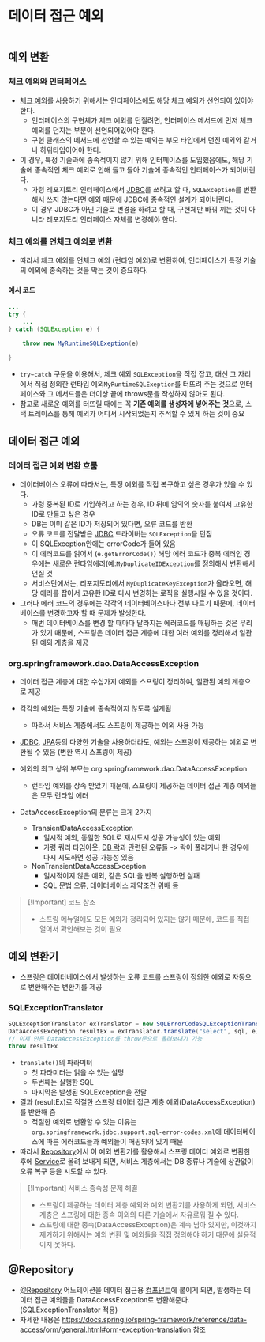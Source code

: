 # 데이터 접근 예외

```table-of-contents
```

##  예외 변환

### 체크 예외와 인터페이스
- [체크 예외](Exception.md)를 사용하기 위해서는 인터페이스에도 해당 체크 예외가 선언되어 있어야 한다.
	- 인터페이스의 구현체가 체크 예외를 던질려면, 인터페이스 메서드에 먼저 체크 예외를 던지는 부분이 선언되어있어야 한다.
	- 구현 클래스의 메서드에 선언할 수 있는 예외는 부모 타입에서 던진 예외와 같거나 하위타입이어야 한다.
- 이 경우, 특정 기술과에 종속적이지 않기 위해 인터페이스를 도입했음에도, 해당 기술에 종속적인 체크 예외로 인해 돌고 돌아 기술에 종속적인 인터페이스가 되어버린다.
	- 가령  레포지토리 인터페이스에서 [JDBC](../../JAVA/JDBC.md)를 쓰려고 할 때,  `SQLException`를 변환해서 쓰지 않는다면 예외 때문에 JDBC에 종속적인 설계가 되어버린다.
	- 이 경우 JDBC가 아닌 기술로 변경을 하려고 할 때, 구현체만 바꿔 끼는 것이 아니라 레포지토리 인터페이스 자체를 변경헤야 한다.

### 체크 예외를 언체크 예외로 변환
- 따라서 체크 예외를 언체크 예외 (런타임 예외)로 변환하여, 인터페이스가 특정 기술의 예외에 종속하는 것을 막는 것이 중요하다.
#### 예시 코드
```java
...
try {
	...
} catch (SQLException e) {

	throw new MyRuntimeSQLExeption(e)
	
}
```
- `try~catch` 구문을 이용해서, 체크 예외 `SQLException`을 직접 잡고, 대신 그 자리에서 직접 정의한 런타임 예외`MyRuntimeSQLExeption`를 터뜨려 주는 것으로 인터페이스와 그 메서드들은 더이상 끝에 throws문을 작성하지 않아도 된다.
- 참고로 새로운 예외를 터뜨릴 때에는 꼭 **기존 예외를 생성자에 넣어주는 것**으로, 스택 트레이스를 통해 예외가 어디서 시작되었는지 추적할 수 있게 하는 것이 중요


## 데이터 접근 예외

### 데이터 접근 예외 변환 흐룸
- 데이터베이스 오류에 따라서는, 특정 예외를 직접 복구하고 싶은 경우가 있을 수 있다.
	- 가령 중복된 ID로 가입하려고 하는 경우, ID 뒤에 임의의 숫자를 붙여서 고유한 ID로 만들고 싶은 경우
	- DB는 이미 같은 ID가 저장되어 있다면, 오류 코드를 반환
	- 오류 코드를 전달받은 [JDBC](../../JAVA/JDBC.md) 드라이버는 `SQLException`을 던짐
	- 이 SQLException안에는 errorCode가 들어 있음
	- 이 에러코드를 읽어서 (`e.getErrorCode()`) 해당 에러 코드가 중복 에러인 경우에는 새로운 런타임에러(예:`MyDuplicateIDException`를 정의해서 변환해서 던질 것
	- 서비스단에서는, 리포지토리에서 `MyDuplicateKeyException`가 올라오면, 해당 에러를 잡아서 고유한 ID로 다시 변경하는 로직을 실행시킬 수 있을 것이다.
- 그러나 에러 코드의 경우에는 각각의 데이터베이스마다 전부 다르기 때문에, 데이터베이스를 변경하고자 할 때 문제가 발생한다.
	- 매번 데이터베이스를 변경 할 때마다 달라지는 에러코드를 매핑하는 것은 무리가 있기 때문에, 스프링은 데이터 접근 계층에 대한 여러 예외를 정리해서 일관된 예외 계층을 제공

### org.springframework.dao.DataAccessException
- 데이터 접근 계층에 대한 수십가지 예외를 스프링이 정리하여, 일관된 예외 계층으로 제공
- 각각의 예외는 특정 기술에 종속적이지 않도록 설계됨
	- 따라서 서비스 계층에서도 스프링이 제공하는 예외 사용 가능
- [JDBC](../../JAVA/JDBC.md), [JPA](../../미완성%20문서/JPA.md)등의 다양한 기술을 사용하더라도, 예외는 스프링이 제공하는 예외로 변환될 수 있음 (변환 역시 스프링이 제공)

- 예외의 최고 상위 부모는 org.springframework.dao.DataAccessException
	- 런타임 예외를 상속 받았기 때문에, 스프링이 제공하는 데이터 접근 계층 예외들은 모두 런타임 에러
- DataAccessException의 분류는 크게 2가지
	- TransientDataAccessException
		- 일시적 예외, 동일한 SQL로 재시도시 성공 가능성이 있는 예외
		- 가령 쿼리 타임아웃, [DB 락](../../CS/트랜잭션.md)과 관련된 오류들 -> 락이 풀리거나 한 경우에 다시 시도하면 성공 가능성 있음
	- NonTransientDataAccessException
		- 일시적이지 않은 예외, 같은 SQL을 반복 실행하면 실패
		- SQL 문법 오류, 데이터베이스 제약조건 위배 등
> [!Important] 코드 참조
>- 스프링 메뉴얼에도 모든 예외가 정리되어 있지는 않기 때문에, 코드를 직접 열어서 확인해보는 것이 필요


## 예외 변환기

- 스프링은 데이터베이스에서 발생하는 오류 코드를 스프링이 정의한 예외로 자동으로 변환해주는 변환기를 제공

### SQLExceptionTranslator
```java
SQLExceptionTranslator exTranslator = new SQLErrorCodeSQLExceptionTranslator(dataSource);
DataAccessException resultEx = exTranslator.translate("select", sql, e);
// 이제 만든 DataAccessException를 throw문으로 올려보내기 가능
throw resultEx

```
- `translate()`의 파라미터
	- 첫 파라미터는 읽을 수 있는 설명
	- 두번째는 실행한 SQL
	- 마지막은 발생된 SQLException을 전달
- 결과 (resultEx)로 적절한 스프링 데이터 접근 계층 예외(DataAccessException)를 반환해 줌
	- 적절한 예외로 변환할 수 있는 이유는 `org.springframework.jdbc.support.sql-error-codes.xml`에 데이터베이스에 따른 에러코드들과 예외들이 매핑되어 있기 때문
- 따라서 [Repository](../../미완성%20문서/@Repository.md)에서 이 예외 변환기를 활용해서 스프링 데이터 예외로 변환한 후에 [Service](../../미완성%20문서/Service.md)로 올려 보내게 되면, 서비스 계층에서는 DB 종류나 기술에 상관없이 오류 복구 등을 시도할 수 있다.

> [!Important] 서비스 종속성 문제 해결
> - 스프링이 제공하는 데이터 계층 예외와 예외 변환기를 사용하게 되면, 서비스 계층은 스프링에 대한 종속 이외의 다른 기술에서 자유로워 질 수 있다.
> - 스프링에 대한 종속(DataAccessException)은 계속 남아 있지만, 이것까지 제거하기 위해서는 예외 변환 및 예외들을 직접 정의해야 하기 때문에 실용적이지 못하다.

## @Repository
- [@Repository](../../미완성%20문서/@Repository.md) 어노테이션을 데이터 접근용 [컴포넌트](../../미완성%20문서/@Component.md)에 붙이게 되면, 발생하는 데이터 접근 예외들을 DataAccessException로 변환해준다. (SQLExceptionTranslator 적용)
- 자세한 내용은 https://docs.spring.io/spring-framework/reference/data-access/orm/general.html#orm-exception-translation 참조


